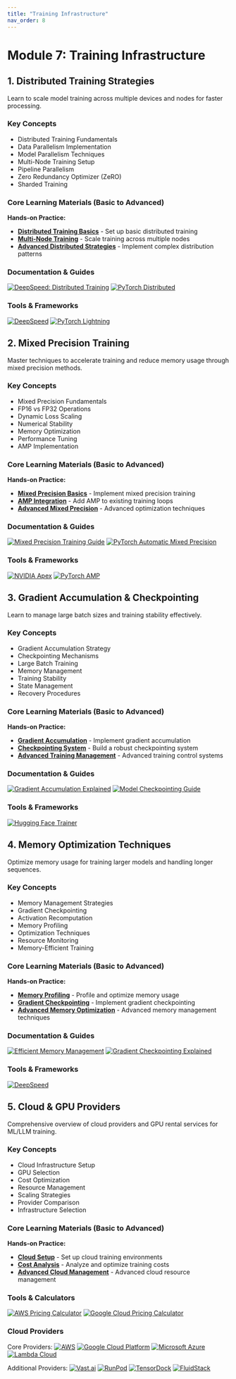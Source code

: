```yaml
---
title: "Training Infrastructure"
nav_order: 8
---
```


# Module 7: Training Infrastructure

## 1. Distributed Training Strategies

Learn to scale model training across multiple devices and nodes for faster processing.

### Key Concepts
- Distributed Training Fundamentals
- Data Parallelism Implementation
- Model Parallelism Techniques
- Multi-Node Training Setup
- Pipeline Parallelism
- Zero Redundancy Optimizer (ZeRO)
- Sharded Training

### Core Learning Materials (Basic to Advanced)
**Hands-on Practice:**
- **[Distributed Training Basics](https://colab.research.google.com/notebooks/distributed_basics.ipynb)** - Set up basic distributed training
- **[Multi-Node Training](https://colab.research.google.com/notebooks/multi_node.ipynb)** - Scale training across multiple nodes
- **[Advanced Distributed Strategies](https://colab.research.google.com/notebooks/advanced_dist.ipynb)** - Implement complex distribution patterns

### Documentation & Guides
[![DeepSpeed: Distributed Training](https://badgen.net/badge/Docs/DeepSpeed%3A%20Distributed%20Training/green)]()
[![PyTorch Distributed](https://badgen.net/badge/Docs/PyTorch%20Distributed/green)]()

### Tools & Frameworks
[![DeepSpeed](https://badgen.net/badge/Framework/DeepSpeed/green)]()
[![PyTorch Lightning](https://badgen.net/badge/Framework/PyTorch%20Lightning/green)]()

## 2. Mixed Precision Training

Master techniques to accelerate training and reduce memory usage through mixed precision methods.

### Key Concepts
- Mixed Precision Fundamentals
- FP16 vs FP32 Operations
- Dynamic Loss Scaling
- Numerical Stability
- Memory Optimization
- Performance Tuning
- AMP Implementation

### Core Learning Materials (Basic to Advanced)
**Hands-on Practice:**
- **[Mixed Precision Basics](https://colab.research.google.com/notebooks/mixed_precision.ipynb)** - Implement mixed precision training
- **[AMP Integration](https://colab.research.google.com/notebooks/amp_integration.ipynb)** - Add AMP to existing training loops
- **[Advanced Mixed Precision](https://colab.research.google.com/notebooks/advanced_mp.ipynb)** - Advanced optimization techniques

### Documentation & Guides
[![Mixed Precision Training Guide](https://badgen.net/badge/Blog/Mixed%20Precision%20Training%20Guide/pink)]()
[![PyTorch Automatic Mixed Precision](https://badgen.net/badge/Docs/PyTorch%20Automatic%20Mixed%20Precision/green)]()

### Tools & Frameworks
[![NVIDIA Apex](https://badgen.net/badge/Github%20Repository/NVIDIA%20Apex/cyan)]()
[![PyTorch AMP](https://badgen.net/badge/Docs/PyTorch%20AMP/green)]()

## 3. Gradient Accumulation & Checkpointing

Learn to manage large batch sizes and training stability effectively.

### Key Concepts
- Gradient Accumulation Strategy
- Checkpointing Mechanisms
- Large Batch Training
- Memory Management
- Training Stability
- State Management
- Recovery Procedures

### Core Learning Materials (Basic to Advanced)
**Hands-on Practice:**
- **[Gradient Accumulation](https://colab.research.google.com/notebooks/grad_accumulation.ipynb)** - Implement gradient accumulation
- **[Checkpointing System](https://colab.research.google.com/notebooks/checkpointing.ipynb)** - Build a robust checkpointing system
- **[Advanced Training Management](https://colab.research.google.com/notebooks/advanced_training.ipynb)** - Advanced training control systems

### Documentation & Guides
[![Gradient Accumulation Explained](https://badgen.net/badge/Blog/Gradient%20Accumulation%20Explained/pink)]()
[![Model Checkpointing Guide](https://badgen.net/badge/Tutorial/Model%20Checkpointing%20Guide/blue)]()

### Tools & Frameworks
[![Hugging Face Trainer](https://badgen.net/badge/Docs/Hugging%20Face%20Trainer/green)]()

## 4. Memory Optimization Techniques

Optimize memory usage for training larger models and handling longer sequences.

### Key Concepts
- Memory Management Strategies
- Gradient Checkpointing
- Activation Recomputation
- Memory Profiling
- Optimization Techniques
- Resource Monitoring
- Memory-Efficient Training

### Core Learning Materials (Basic to Advanced)
**Hands-on Practice:**
- **[Memory Profiling](https://colab.research.google.com/notebooks/memory_profiling.ipynb)** - Profile and optimize memory usage
- **[Gradient Checkpointing](https://colab.research.google.com/notebooks/grad_checkpointing.ipynb)** - Implement gradient checkpointing
- **[Advanced Memory Optimization](https://colab.research.google.com/notebooks/advanced_memory.ipynb)** - Advanced memory management techniques

### Documentation & Guides
[![Efficient Memory Management](https://badgen.net/badge/Docs/Efficient%20Memory%20Management/green)]()
[![Gradient Checkpointing Explained](https://badgen.net/badge/Blog/Gradient%20Checkpointing%20Explained/pink)]()

### Tools & Frameworks
[![DeepSpeed](https://badgen.net/badge/Framework/DeepSpeed/green)]()

## 5. Cloud & GPU Providers

Comprehensive overview of cloud providers and GPU rental services for ML/LLM training.

### Key Concepts
- Cloud Infrastructure Setup
- GPU Selection
- Cost Optimization
- Resource Management
- Scaling Strategies
- Provider Comparison
- Infrastructure Selection

### Core Learning Materials (Basic to Advanced)
**Hands-on Practice:**
- **[Cloud Setup](https://colab.research.google.com/notebooks/cloud_setup.ipynb)** - Set up cloud training environments
- **[Cost Analysis](https://colab.research.google.com/notebooks/cost_analysis.ipynb)** - Analyze and optimize training costs
- **[Advanced Cloud Management](https://colab.research.google.com/notebooks/advanced_cloud.ipynb)** - Advanced cloud resource management

### Tools & Calculators
[![AWS Pricing Calculator](https://badgen.net/badge/Tool/AWS%20Pricing%20Calculator/blue)]()
[![Google Cloud Pricing Calculator](https://badgen.net/badge/Tool/Google%20Cloud%20Pricing%20Calculator/blue)]()

### Cloud Providers
Core Providers:
[![AWS](https://badgen.net/badge/Cloud%20Provider/AWS/blue)]()
[![Google Cloud Platform](https://badgen.net/badge/Cloud%20Provider/Google%20Cloud%20Platform/blue)]()
[![Microsoft Azure](https://badgen.net/badge/Cloud%20Provider/Microsoft%20Azure/blue)]()
[![Lambda Cloud](https://badgen.net/badge/Cloud%20Provider/Lambda%20Cloud/blue)]()

Additional Providers:
[![Vast.ai](https://badgen.net/badge/Cloud%20Provider/Vast.ai/blue)]()
[![RunPod](https://badgen.net/badge/Cloud%20Provider/RunPod/blue)]()
[![TensorDock](https://badgen.net/badge/Cloud%20Provider/TensorDock/blue)]()
[![FluidStack](https://badgen.net/badge/Cloud%20Provider/FluidStack/blue)]()